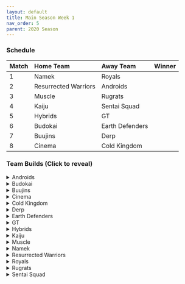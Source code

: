 ```yaml
---
layout: default
title: Main Season Week 1
nav_order: 5
parent: 2020 Season
---
```

### Schedule

|Match          |  Home Team            | Away Team        | Winner          |
| :-------------| :---------------------| :----------------| :---------------|
| 1             | Namek                 | Royals           |                 |
| 2             | Resurrected Warriors  | Androids         |                 |
| 3             | Muscle                | Rugrats          |                 |
| 4             | Kaiju                 | Sentai Squad     |                 |
| 5             | Hybrids               | GT               |                 |
| 6             | Budokai               | Earth Defenders  |                 |
| 7             | Buujins               | Derp             |                 | 
| 8             | Cinema                | Cold Kingdom     |                 |


### Team Builds (Click to reveal)

<details>
  <summary>Androids</summary>
  <br />
<br />Home Map: Glacier
<br />Music: Boss Ganges
<br />Weekly Bench: Cell
<br />Boost Store: None

* Android 16
   * Attack +2, Defense -1 (1)
   * Power of Rage (2)
   * Quick Fast Attack (1)
   * Master Throw (1)
   * Light Body (1)
   * Serious (1)
   * Trunks AI

* Super 17
   * Ki +1 (1)
   * Launch's Support (2)
   * Quick Fast Attack (1)
   * Fighting Spirit (1)
   * Indignation (1)
   * Savior (1)
   * Yajirobe AI

* Android 17
   * Costume 2
   * Attack + 1 (1)
   * Eternal Life (4)
   * Serious (1)
   * Indignation (1)
   * Ginyu AI

* Android 19
   * Defense +2 (2)
   * Power of Rage (2)
   * Light Body (1)
   * Master Throw (1)
   * Latent Energy (1)
   * Majin Buu AI


</details>

<details>
  <summary>Budokai</summary>

<br />
<br />Home Map: Planet Namek
<br />Music: Boss Battle Rock
<br />Weekly bench: Kid Goku
<br />Boosts: None

* Nam
   * Attack +1 (1)
   * Serious (1)
   * Quick Fast Attack (1)
   * Combo Master (1)
   * Light Body (1)
   * Dende's Healing (2)
   * Frieza AI

* End Goku (SSJ)
   * Defense +2 (2)
   * Savior (1)
   * Eternal Life (4)
   * Broly's Ring (Limiter)
   * Ginyu AI

* Cyborg Tao
   * Ki +2/Super -1 (1)
   * Serious (1)
   * Quick Fast Attack (1)
   * Indignation (1)
   * Light Body (1)
   * Power of Rage (2)
   * Cell AI

* Early Goku
   * Super +2 Ki -1 (1)
   * Fighting Spirit (1)
   * Indignation (1)
   * Savior (1)
   * Unleash Ki (1)
   * Launch's Support (2)
   * Goku AI


</details>

<details>
  <summary>Buujins</summary>
<br />
<br /> Home Map: Supreme Kai's World
<br />Music: Nanshan
<br />Bench: Kid Buu
<br />Boosts: None

* Evil Buu
   * Defense +2 (2)
   * Dende's Healing (2)
   * Latent Energy! (1)
   * Serious! (1)
   * Fighting Spirit! (1)
   * Cell AI

* Majin Buu
   * Ki +2 Super -1 (1)
   * Savior (1)
   * Light Body (1)
   * Eternal Life (4)
   * Yajirobe AI

* Majuub
   * Attack +1 (1)
   * Latent Energy! (1)
   * Quick Fast Attack (1)
   * Launch's Support (2)
   * Indignation! (1)
   * Light Body (1)
   * Ginyu AI

* Super Buu
   * Attack +2 Defense -1 (1)
   * Serious! (1)
   * Quick Fast Attack (1)
   * Dende's Healing (2)
   * Master Throw (1)
   * Combo Master (1)
   * Trunks AI


</details>

<details>
  <summary>Cinema</summary>
<br />  
<br />Home Map: Hell
<br />Music: Warlord F
<br />Bench: Turles
<br />Boosts: None

* Fasha
   * Defense +2 (2)
   *Dende's Healing (2)
   * Light Body (1)
   * Serious! (1)
   * Quick Fast Attack (1)
   * Trunks AI

* Garlic Jr. (Base Form)
   * Attack +1 (1)
   * Launch's Support (2)
   * Dende's Healing (2)
   * Fighting Spirit! (1)
   * Indignation! (1)
   * Broly's Ring (Limiter)
   * Krillin AI

* Zangya
   * Ki +1 (1)
   * Unleash Latent Power 1 (2)
   * High Tension (3)
   * Exquisite Skill (1)
   * Chiaotzu AI

* Gogeta
   * Super +2 Ki -1 (1)
   * Tension Up (2)
   * Launch’s Support (2)
   * Serious! (1)
   * Savior (1)
   * Frieza AI


</details>

<details>
  <summary>Cold Kingdom </summary>
  <br />
<br />Home Map: Broly's Planet
<br />Music: Paranoia
<br />Bench: Meta Cooler
<br />Boosts: None

* King Cold 
   * Attack +2 Defense -1 (1) 
   * Serious (1) 
   * Light Body (1) 
   * Eternal Life
   * Trunks AI

* First Form Cooler 
   * Ki +2 Super -1 (1) 
   * Fighting Spirit! (1) 
   * Indignation (1) 
   * Savior (1) 
   * Quick Fast Attack(1)
   * Power of Rage(2) 
   * Limiter(Free)
   * Yajirobe AI

* Recoome - Costume 2
   * Attack +1 (1)
   * KSA (2)
   * Savior (1)
   * Light Body(1)
   * Fighting Spirit(1)
   * Master Throw(1)
   * Majin Buu AI

* 3rd Form Freeza
   * Defense +2(2)
   * Launches Support(2)
   * Dende’s Healing(2)
   * Serious(1)
   * Freeza AI


</details>

<details>
  <summary>Derp</summary>
<br />  
<br />Home Map: Penguin Village
<br />Music: War Begins
<br />Bench: Salza
<br />Boosts: None

* Kibito 
   * Attack +1 (1)
   * Serious (1)
   * Quick fast attack (1)
   * Power of rage (2)
   * Launch Support (2)
   * Cell AI

* Devilman
   * Ki +2 Super -1 (1)
   * Savior (1)
   * Power of Rage (2)
   * Fighting Spirit (1)
   * Indignation (1)
   * Light body (1)
   * Yajirobe AI

* Android 20
   * Attack +2 Defense -1 (1)
   * High tension (3)
   * Master Throw (1)
   * Serious (1)
   * Savior (1)
   * Goku AI

* Hercule 
   * Super +1 (1)
   * Indignation (1)
   * Dragon power (3)
   * Launch Support (2)
   * Tien AI


</details>

<details>
  <summary>Earth Defenders</summary>
  <br />
<br />Home Map: Mt. Paozu
<br />Music: Aether
<br />Bench: Yamcha
<br />Boosts: None

* Krillin
   * Attack +2 Defense -1 (1)
   * Dende's Healing (2)
   * Indomitable Fighting Spirit (2)
   * Serious (1)
   * Quick Fast Attack (1)
   * Majin Buu AI

* SSJ1 Mid Vegeta
   * Attack +1 (1)
   * Dende's Healing (2)
   * Fighting Spirit (1)
   * Serious (1) 
   * Power of Rage (2)
   * Limiter (Free) 
   * Piccolo AI

* Base Mid Goku
   * Costume 4
   * Super +2 Ki -1 (1)
   * Power of Rage (2)
   * Savior (1)
   * Indignation (1)
   * Launch's Support (2)
   * Tien AI

* Tien
   * Costume 2
   * Defense +2 (2)
   * Eternal Life (4)
   * Latent Energy! (1)
   * Yajirobe AI


</details>

<details>
  <summary>GT</summary>
<br />  
<br />Home Map: Kings Castle
<br />Music: Turbulence
<br />Bench: GT Goku
<br />Boosts: None

* Super Baby 1
   * Defense +2 (2)
   * Latent Energy (1)
   * Dende's Healing (2)
   * Quick Fast Attack (1)
   * Serious (1)
   * Piccolo AI

* Pan
   * Super +2/Ki -1 (1)
   * Launchs Support (2)
   * Dragon Power (3)
   * Saviour (1)
   * Yajirobe AI

* Syn Shenron
   * Ki 1 (1)
   * Fighting Spirit (1)
   * Master blast (1)
   * High Tension (3)
   * Indignation (1)
   * Broly's Ring (Limiter)
   * Frieza AI 

* Ssj4 Vegeta 
   * Ki +2/super-1 (1)
   * Indignation (1)
   * Savior (1)
   * Eternal Life (4)
   * Broly's ring (Limiter)
   * Cell AI


</details>

<details>
  <summary>Hybrids</summary>
<br />  
<br />Home Map: Wastelands
<br />Music: Dragon Castle
<br />Bench: Teen Gohan
<br />Boosts: None

* Ultimate Gohan
   * Attack +1 (1)
   * Serious (1)
   * Quick Fast Attack (1)
   * Eternal Life (4)
   * Majin Buu Ai

* Sword Trunks (Base)
   * Super +1 (1)
   * Launch’s Support (2)
   * Dendes Healing (2)
   * Savior (1)
   * Indignation (1)
   * Broly's Ring (free)
   * Frieza AI

* Kid Gohan
   * Costume 2
   * Defense +3, Attack -1 (2)
   * Latent Energy (1)
   * Serious (1)
   * Quick Fast Attack (1)
   * Dendes Healing (2)
   * Trunks AI

* Future Gohan (SSJ)
   * Ki +1 (1)
   * Fighting Spirit (1)
   * Latent Energy (1)
   * Indignation (1)
   * Savior (1)
   * Kibito's Secret Art (2)
   * Frieza Ai


</details>

<details>
  <summary>Kaiju</summary>
<br />  
<br />Home Map: Rocky Area
<br />Music: Crongus
<br />Bench: Nappa
<br />Boosts: None

* Raditz
   * Ki +1 (1)
   * Fighting Spirit (1)
   * Latent Energy (1)
   * Rising fighting spirit (1)
   * Secret Measure (3)
   * Goku Ai 

* King Vegeta 
   * Defense+2 (2)
   * Savior (1)
   * Eternal Life (4)
   * Yajirobe Ai

* Bardock
   * Costume 2
   * Attack +2 Defense -1 (1)
   * Serious (1)
   * Indignation (1)
   * Combo Master (1)
   * Lightbody (1)
   * Dende Healing (2)
   * Majin Buu Ai

* Scouter Vegeta
   * Super +1 (1)
   * Indignation (1)
   * Serious (1)
   * Launch Support (2)
   * Power of Rage (2)
   * Chaoitzu Ai


</details>

<details>
  <summary>Muscle</summary>
<br />  
<br />Home Map: Muscle Tower
<br />Music: Epic Boss Fight
<br />Bench: Bojack
<br />Boosts: None

* SSJ Trunks
   * Attack +2 Def -1 (1)
   * Serious (1)
   * Dende’s Healing (2)
   * Power of Rage (2)
   * Quick Fast Attack (1)
   * Goku AI

   * SSJ Broly
   * Super +2 Ki -1 (1)
   * Spiritual Control (3)
   * Kibito Secret Art (2)
   * Light Body (1)
   * Tien AI

* Jackie Chun 
   * Super +1 (1)
   * Savior (1)
   * Power of Rage (2)
   * Indignation (1)
   * Fighting Spirit (1)
   * Broly’s Ring (1)
   * Ginyu AI

* Android 13
   * Ki +1 (1)
   * Serious (1)
   * Tension Up (2)
   * Savior (1)
   * Fighting Spirit (1)
   * Quick Fast Attack (1)
   * Goku AI


</details>

<details>
  <summary>Namek</summary>
<br />  
<br />Home Map: Kami's Lookout
<br />Music: Fight me if you can
<br />Bench: King Piccolo
<br />Boosts: Light Body (2 zeni)

* Tambourine 
   * Attack+1 (1)
   * Dende's Healing (2)
   * Latent Energy (1)
   * Serious (1)
   * Light Body (1)
   * Quick Fast Attack (1)
   * Trunks ai

* Nuova
   * Super+1 (1)
   * Launch's Support (2)
   * Power of Rage (2)
   * Indignation (1)
   * Fighting Spirit (1)
   * Light Body (Boost)
  * Tien ai

* Nail
   * Defense+3, Attack-1 (2)
   * Eternal Life (4)
   * Fighting Spirit (1)
   * Frieza ai

* Late Piccolo
   * Defense+2 (2)
   * Dende's Healing (2)
   * Serious (1)
   * Light body (1)
   * Quick Fast Attack (1) 
   * Trunks ai


</details>

<details>
  <summary>Resurrected Warriors</summary>
<br />  
<br />Home Map: Desert
<br />Music: Action Fight
<br />Bench: Early Piccolo
<br />Boosts: None

* Videl
   * Costume 3 
   * Ki +1 (1)
   * QFA (1)
   * Launchs (2)
   * PoR (2)
   * Indignation (1)
   * Ginyu AI

* Eighter
   * Costume 1
   * Defense +3 attack -1 (2)
   * Hi Tension (3)
   * Latent Energy (1)
   * Indignation (1)
   * Cell Ai

* Android 18
   * Costume 3
   * Super +2 Ki -1 (1)
   * Hi Tension (3)
   * KSA (2)
   * Savior (1)
   * Yajirobe Ai

* End Vegeta SSJ 
   * Costume 1
   * Attack +2 Defense -1 (1)
   * Serious (1)
   * RB3 (3)
   * Fighting Spirit (1)
   * QFA (1)
   * Chiaotzu Ai


</details>


<details>
  <summary>Royals</summary>
<br />  
<br />Home Map: Hyperbolic Time Chamber
<br />Music: Thunder
<br />Bench: Mecha Frieza
<br />Boosts: None

* Slug
   * Defense +2 (2)
   * Latent Energy (1)
   * Indignation (1)
   * Fighting Spirit (1)
   * Dendes Healing (2)
   * Yajorobe AI

* Dabura
   * Attack +1 (1)
   * Master Blast (1)
   * Serious (1)
   * Savior (1)
   * Fighting Spirit (1)
   * Kibito’s Secret Art (2)
   * Default Ai

* Pilaf Machine
   * Defense +3 Attack -1 (2)
   * Savior (1)
   * Dende's Healing (2)
   * Tension Up (2)
   * Broly's Ring (Limiter)
   * Ginyu AI

* Majin Vegeta
   * Attack +2 Defense -1 (1)
   * Serious! (1)
   * Latent Energy (1)
   * Eternal Life (4)
   * Chiaotzu AI


</details>

<details>
  <summary>Rugrats</summary>
<br />  
<br />Home Map: City Ruins
<br />Music: Nanga-F
<br />Bench: Goten
<br />Boosts: None

* Arale
   * Super +2 Ki -1 (1)
   * Indignation (1)
   * Light body (1)
   * Tension Up (2)
   * Launch's Support (2)
   * Yajirobe AI

* Kid Trunks (base)
   * Ki+2 Super -1 (1)
   * Latent Energy (1)
   * Dende's Healing (2)
   * Indignation (1)
   * Kibito's Secret Art (2)
   * Broly’s Ring (Limiter)
   * Chaiotzu AI

* Saibaman
   * Defense +3 Atk -1 (2)
   * Latent Energy (1)
   * Power of Rage (2)
   * Exquisite Skill (1)
   * Light Body (1)
   * Ginyu AI

* Cell Jr.
   * Attack +2 Defense -1 (1)
   * Power of Rage (2)
   * Combo Master (1)
   * Launch's Support (2)
   * Serious (1)
   * Broly AI


</details>

<details>
  <summary>Sentai Squad</summary>
<br />  
<br />Home Map: Frieza's Ship
<br />Music: Hurricane
<br />Bench: Saiyawoman 
<br />Boosts: None

* Saiyaman
   * Costume 1
   * Ki +2, Super -1 (1)
   * Dragon Power (3)
   * Draconic Aura (3)
   * Broly AI

* Burter
   * Costume 2
   * Ki +1 (1)
   * Power of Rage (2)
   * Indignation (1)
   * Combo Master (1)
   * Savior (1)
   * Fighting Spirit (1)
   * Yajirobi AI

* Captain Ginyu
   * Costume 2
   * Attack +2, Defense -1 (1)
   * Draconic Aura (3)
   * Dende's Healing (2)
   * Serious! (1)
   * Broly AI

* Jeice
   * Costume 1
   * Super +2, Ki -1 (1)
   * Power of Rage (2)
   * Launch's Support (2)
   * Savior (1)
   * Fighting Spirit (1)
   * Frieza AI


</details>